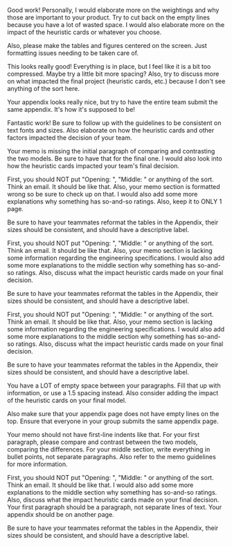 Good work! Personally, I would elaborate more on the weightings and why those are important to your product. Try to cut back on the empty lines because you have a lot of wasted space. I would also elaborate more on the impact of the heuristic cards or whatever you choose. 

Also, please make the tables and figures centered on the screen. Just formatting issues needing to be taken care of. 

This looks really good! Everything is in place, but I feel like it is a bit too compressed. Maybe try a little bit more spacing? Also, try to discuss more on what impacted the final project (heuristic cards, etc.) because I don't see anything of the sort here. 

Your appendix looks really nice, but try to have the entire team submit the same appendix. It's how it's supposed to be!

Fantastic work! Be sure to follow up with the guidelines to be consistent on text fonts and sizes. Also elaborate on how the heuristic cards and other factors impacted the decision of your team.

Your memo is missing the initial paragraph of comparing and contrasting the two models. Be sure to have that for the final one. I would also look into how the heuristic cards impacted your team's final decision.

First, you should NOT put "Opening: ", "Middle: " or anything of the sort. Think an email. It should be like that. Also, your memo section is formatted wrong so be sure to check up on that. I would also add some more explanations why something has so-and-so ratings. Also, keep it to ONLY 1 page. 

Be sure to have your teammates reformat the tables in the Appendix, their sizes should be consistent, and should have a descriptive label. 

First, you should NOT put "Opening: ", "Middle: " or anything of the sort. Think an email. It should be like that. Also, your memo section is lacking some information regarding the engineering specifications. I would also add some more explanations to the middle section why something has so-and-so ratings. Also, discuss what the impact heuristic cards made on your final decision.

Be sure to have your teammates reformat the tables in the Appendix, their sizes should be consistent, and should have a descriptive label. 

First, you should NOT put "Opening: ", "Middle: " or anything of the sort. Think an email. It should be like that. Also, your memo section is lacking some information regarding the engineering specifications. I would also add some more explanations to the middle section why something has so-and-so ratings. Also, discuss what the impact heuristic cards made on your final decision.

Be sure to have your teammates reformat the tables in the Appendix, their sizes should be consistent, and should have a descriptive label. 

You have a LOT of empty space between your paragraphs. Fill that up with information, or use a 1.5 spacing instead. Also consider adding the impact of the heuristic cards on your final model.  

Also make sure that your appendix page does not have empty lines on the top. Ensure that everyone in your group submits the same appendix page.

Your memo should not have first-line indents like that. For your first paragraph, please compare and contrast between the two models, comparing the differences. For your middle section, write everything in bullet points, not separate paragraphs. Also refer to the memo guidelines for more information.

First, you should NOT put "Opening: ", "Middle: " or anything of the sort. Think an email. It should be like that. I would also add some more explanations to the middle section why something has so-and-so ratings. Also, discuss what the impact heuristic cards made on your final decision. Your first paragraph should be a paragraph, not separate lines of text. Your appendix should be on another page.  
  
Be sure to have your teammates reformat the tables in the Appendix, their sizes should be consistent, and should have a descriptive label.